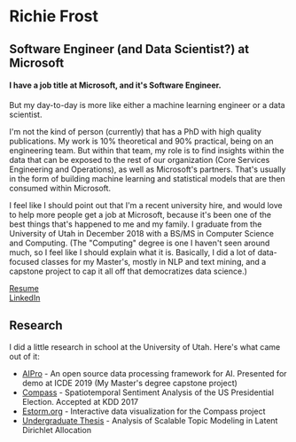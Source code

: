 # Richie Frost  
## Software Engineer (and Data Scientist?) at Microsoft 
#### I have a job title at Microsoft, and it's Software Engineer. 

But my day-to-day is more like either a machine learning engineer or a data scientist. 

I'm not the kind of person (currently) that has a PhD with high quality publications. My work is 10% theoretical and 90% practical, being on an engineering team. But within that team, my role is to find insights within the data that can be exposed to the rest of our organization (Core Services Engineering and Operations), as well as Microsoft's partners. That's usually in the form of building machine learning and statistical models that are then consumed within Microsoft.

I feel like I should point out that I'm a recent university hire, and would love to help more people get a job at Microsoft, because it's been one of the best things that's happened to me and my family. I graduate from the University of Utah in December 2018 with a BS/MS in Computer Science and Computing. (The "Computing" degree is one I haven't seen around much, so I feel like I should explain what it is. Basically, I did a lot of data-focused classes for my Master's, mostly in NLP and text mining, and a capstone project to cap it all off that democratizes data science.)

[Resume](https://richiefrost.github.io/resume.pdf)  
[LinkedIn](https://www.linkedin.com/in/richardsfrost/)  

## Research  
I did a little research in school at the University of Utah. Here's what came out of it:
- [AIPro](http://www.cs.utah.edu/~deb/aipro/) - An open source data processing framework for AI. Presented for demo at ICDE 2019 (My Master's degree capstone project) 
- [Compass](http://www.kdd.org/kdd2017/papers/view/compass-spatio-temporal-sentiment-analysis-of-us-election) - Spatiotemporal Sentiment Analysis of the US Presidential Election. Accepted at KDD 2017  
- [Estorm.org](http://estorm.org/) - Interactive data visualization for the Compass project  
- [Undergraduate Thesis](https://richiefrost.github.io/thesis.pdf) - Analysis of Scalable Topic Modeling in Latent Dirichlet Allocation  
